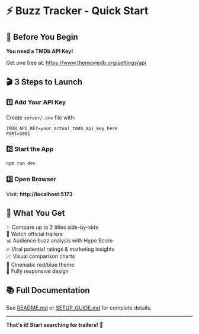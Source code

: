 # ⚡ Buzz Tracker - Quick Start

## 🔑 Before You Begin

**You need a TMDb API Key!**

Get one free at: https://www.themoviedb.org/settings/api

## 🎬 3 Steps to Launch

### 1️⃣ Add Your API Key
Create `server/.env` file with:
```
TMDB_API_KEY=your_actual_tmdb_api_key_here
PORT=3001
```

### 2️⃣ Start the App
```bash
npm run dev
```

### 3️⃣ Open Browser
Visit: **http://localhost:5173**

## 🎯 What You Get

✨ Compare up to 2 titles side-by-side  
🎥 Watch official trailers  
📊 Audience buzz analysis with Hype Score  
🔥 Viral potential ratings & marketing insights  
📈 Visual comparison charts  
🎨 Cinematic red/blue theme  
📱 Fully responsive design  

## 📚 Full Documentation

See [README.md](README.md) or [SETUP_GUIDE.md](SETUP_GUIDE.md) for complete details.

---

**That's it! Start searching for trailers!** 🍿
